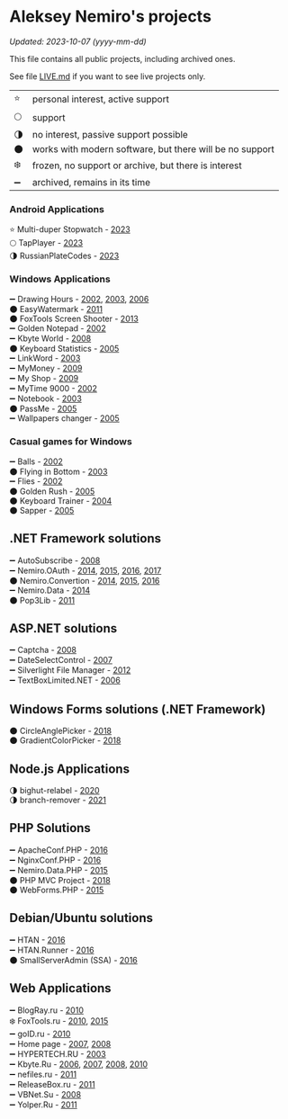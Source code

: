 # Aleksey Nemiro's projects

*Updated: 2023-10-07 (yyyy-mm-dd)*

This file contains all public projects, including archived ones.

See file [LIVE.md](LIVE.md) if you want to see live projects only.

| | |
|-|-|
| :star: | personal interest, active support |
| :full_moon: | support |
| :last_quarter_moon: | no interest, passive support possible |
| :new_moon: | works with modern software, but there will be no support |
| :snowflake: | frozen, no support or archive, but there is interest |
| :heavy_minus_sign: | archived, remains in its time |

### Android Applications

:star: Multi-duper Stopwatch - [2023](https://github.com/alekseynemiro/multi-duper-stopwatch)  
:full_moon: TapPlayer - [2023](https://github.com/alekseynemiro/tapplayer)  
:last_quarter_moon: RussianPlateCodes - [2023](https://github.com/alekseynemiro/russianplatecodes)

### Windows Applications

:heavy_minus_sign: Drawing Hours - [2002](https://github.com/alekseynemiro/alekseynemiro/blob/master/2002/assets/drawing_hours.md), [2003](https://github.com/alekseynemiro/alekseynemiro/blob/master/2003/assets/drawing_hours.md), [2006](https://github.com/alekseynemiro/alekseynemiro/blob/master/2006/assets/drawing_hours.md)  
:new_moon: EasyWatermark - [2011](https://github.com/alekseynemiro/alekseynemiro/blob/master/2011/assets/easywatermark.md)  
:new_moon: FoxTools Screen Shooter - [2013](https://github.com/foxtools-ru/screen-shooter)  
:heavy_minus_sign: Golden Notepad - [2002](https://github.com/alekseynemiro/alekseynemiro/blob/master/2002/assets/notepad.md)  
:heavy_minus_sign: Kbyte World - [2008](https://github.com/alekseynemiro/alekseynemiro/blob/master/2008/assets/kbyte-world.md)  
:new_moon: Keyboard Statistics - [2005](https://github.com/alekseynemiro/alekseynemiro/blob/master/2005/assets/keyboard_statistics.md)  
:heavy_minus_sign: LinkWord - [2003](https://github.com/alekseynemiro/alekseynemiro/blob/master/2003/assets/linkword.md)  
:heavy_minus_sign: MyMoney - [2009](https://github.com/alekseynemiro/alekseynemiro/blob/master/2009/assets/mymoney.md)  
:heavy_minus_sign: My Shop - [2009](https://github.com/alekseynemiro/alekseynemiro/blob/master/2009/assets/myshop.md)  
:heavy_minus_sign: MyTime 9000 - [2002](https://github.com/alekseynemiro/alekseynemiro/blob/master/2002/assets/mytime.md)  
:heavy_minus_sign: Notebook - [2003](https://github.com/alekseynemiro/alekseynemiro/blob/master/2003/assets/notebook.md)  
:new_moon: PassMe - [2005](https://github.com/alekseynemiro/alekseynemiro/blob/master/2005/assets/passme.md)  
:heavy_minus_sign: Wallpapers changer - [2005](https://github.com/alekseynemiro/alekseynemiro/blob/master/2005/assets/wallchang.md)

### Casual games for Windows

:heavy_minus_sign: Balls - [2002](https://github.com/alekseynemiro/alekseynemiro/blob/master/2002/assets/balls.md)  
:new_moon: Flying in Bottom - [2003](https://github.com/alekseynemiro/alekseynemiro/blob/master/2003/assets/flying_in_bottom.md)  
:heavy_minus_sign: Flies - [2002](https://github.com/alekseynemiro/alekseynemiro/blob/master/2002/assets/flies.md)  
:new_moon: Golden Rush - [2005](https://github.com/alekseynemiro/alekseynemiro/blob/master/2005/assets/golden_rush.md)  
:new_moon: Keyboard Trainer - [2004](https://github.com/alekseynemiro/alekseynemiro/blob/master/2004/assets/keyboard_trainer.md)  
:new_moon: Sapper - [2005](https://github.com/alekseynemiro/alekseynemiro/blob/master/2005/assets/sapper.md)

## .NET Framework solutions

:heavy_minus_sign: AutoSubscribe - [2008](https://github.com/alekseynemiro/alekseynemiro/blob/master/2008/assets/autosubscribe.md)  
:heavy_minus_sign: Nemiro.OAuth - [2014](https://github.com/nemiro-net/nemiro.oauth/tree/v1.5), [2015](https://github.com/nemiro-net/nemiro.oauth/tree/v1.10), [2016](https://github.com/nemiro-net/nemiro.oauth/tree/v1.12), [2017](https://github.com/nemiro-net/nemiro.oauth/tree/v1.13)  
:new_moon: Nemiro.Convertion - [2014](https://github.com/nemiro-net/nemiro.convertion/tree/v2.1), [2015](https://github.com/nemiro-net/nemiro.convertion/tree/v2.2), [2016](https://github.com/nemiro-net/nemiro.convertion/tree/v2.3)  
:heavy_minus_sign: Nemiro.Data - [2014](https://github.com/nemiro-net/nemiro.data.dll)  
:new_moon: Pop3Lib - [2011](https://github.com/alekseynemiro/alekseynemiro/blob/master/2011/assets/pop3lib.md)

## ASP.NET solutions

:heavy_minus_sign: Captcha - [2008](https://github.com/alekseynemiro/alekseynemiro/blob/master/2008/assets/captcha.md)  
:heavy_minus_sign: DateSelectControl - [2007](https://github.com/alekseynemiro/alekseynemiro/blob/master/2007/assets/dateselectcontrol.md)  
:heavy_minus_sign: Silverlight File Manager - [2012](https://github.com/alekseynemiro/alekseynemiro/blob/master/2012/assets/file_manager.md)  
:heavy_minus_sign: TextBoxLimited.NET - [2006](https://github.com/alekseynemiro/alekseynemiro/blob/master/2006/assets/textboxlimited.md)

## Windows Forms solutions (.NET Framework)

:new_moon: CircleAnglePicker - [2018](https://github.com/meet-aleksey/CircleAnglePicker)  
:new_moon: GradientColorPicker - [2018](https://github.com/meet-aleksey/GradientColorPicker)

## Node.js Applications

:last_quarter_moon: bighut-relabel - [2020](https://github.com/sfm-tools/bighut-relabel)  
:last_quarter_moon: branch-remover - [2021](https://github.com/sfm-tools/branch-remover)

## PHP Solutions

:heavy_minus_sign: ApacheConf.PHP - [2016](https://github.com/phperry/ApacheConf.PHP)  
:heavy_minus_sign: NginxConf.PHP - [2016](https://github.com/phperry/NginxConf.PHP)  
:heavy_minus_sign: Nemiro.Data.PHP - [2015](https://github.com/phperry/Nemiro.Data.PHP)  
:new_moon: PHP MVC Project - [2018](https://github.com/php-mvc-project/php-mvc)  
:new_moon: WebForms.PHP - [2015](https://github.com/phperry/WebForms.PHP)

## Debian/Ubuntu solutions

:heavy_minus_sign: HTAN - [2016](https://github.com/adminstock/htan)  
:heavy_minus_sign: HTAN.Runner - [2016](https://github.com/adminstock/htan-runner)  
:new_moon: SmallServerAdmin (SSA) - [2016](https://github.com/adminstock/ssa)

## Web Applications

:heavy_minus_sign: BlogRay.ru - [2010](https://github.com/alekseynemiro/alekseynemiro/blob/master/2010/assets/blogray.md)  
:snowflake: FoxTools.ru - [2010](https://github.com/alekseynemiro/alekseynemiro/blob/master/2010/assets/foxtools.md), [2015](https://github.com/alekseynemiro/alekseynemiro/blob/master/2015/assets/foxtools.md)  
:heavy_minus_sign: goID.ru - [2010](https://github.com/alekseynemiro/alekseynemiro/blob/master/2010/assets/goid.md)  
:heavy_minus_sign: Home page - [2007](https://github.com/alekseynemiro/alekseynemiro/blob/master/2007/assets/homepage.md), [2008](https://github.com/alekseynemiro/alekseynemiro/blob/master/2008/assets/homepage.md)  
:heavy_minus_sign: HYPERTECH.RU - [2003](https://github.com/alekseynemiro/alekseynemiro/blob/master/2003/assets/hypertech.md)  
:heavy_minus_sign: Kbyte.Ru - [2006](https://github.com/alekseynemiro/alekseynemiro/blob/master/2006/assets/kbyte.md), [2007](https://github.com/alekseynemiro/alekseynemiro/blob/master/2007/assets/kbyte.md), [2008](https://github.com/alekseynemiro/alekseynemiro/blob/master/2008/assets/kbyte.md), [2010](https://github.com/alekseynemiro/alekseynemiro/blob/master/2010/assets/kbyte.md)  
:heavy_minus_sign: nefiles.ru - [2011](https://github.com/alekseynemiro/alekseynemiro/blob/master/2011/assets/nefiles.md)  
:heavy_minus_sign: ReleaseBox.ru - [2011](https://github.com/alekseynemiro/alekseynemiro/blob/master/2011/assets/releasebox.md)  
:heavy_minus_sign: VBNet.Su - [2008](https://github.com/alekseynemiro/alekseynemiro/blob/master/2008/assets/vbnet.md)  
:heavy_minus_sign: Yolper.Ru - [2011](https://github.com/alekseynemiro/alekseynemiro/blob/master/2011/assets/yolper.md)
